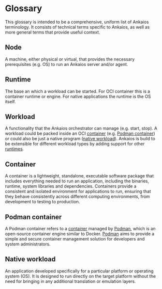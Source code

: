 # Glossary

This glossary is intended to be a comprehensive, uniform list of Ankaios terminology. It consists of technical terms specific to Ankaios, as well as more general terms that provide useful context.

## Node

A machine, either physical or virtual, that provides the necessary prerequisites (e.g. OS) to run an Ankaios server and/or agent.

## Runtime

The base an which a workload can be started. For OCI container this is a container runtime or engine. For native applications the runtime is the OS itself.

## Workload

A functionality that the Ankaios orchestrator can manage (e.g. start, stop). A workload could be packed inside an OCI [container](#container) (e.g. [Podman container](#podman-container)) or could also be just a native program ([native workload](#native-workload)). Ankaios is build to be extensible for different workload types by adding support for other [runtimes](#runtime).

## Container

A container is a lightweight, standalone, executable software package that includes everything needed to run an application, including the binaries, runtime, system libraries and dependencies. Containers provide a consistent and isolated environment for applications to run, ensuring that they behave consistently across different computing environments, from development to testing to production.

## Podman container

A Podman container refers to a [container](#container) managed by [Podman](https://docs.podman.io/en/latest/), which is an open-source container engine similar to Docker. [Podman](https://docs.podman.io/en/latest/) aims to provide a simple and secure container management solution for developers and system administrators.

## Native workload

An application developed specifically for a particular platform or operating system (OS). It is designed to run directly on the target platform without the need for bringing in any additional translation or emulation layers.
